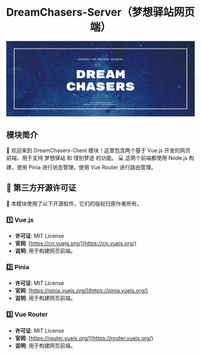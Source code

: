 <div align="center">
  <h1>DreamChasers-Server（梦想驿站网页端）</h1>
  <img src="../assets/banner.png" alt="DreamChasers Banner" width="900">
</div>

## 模块简介

🎈 欢迎来到 DreamChasers-Client 模块！这里包含两个基于 Vue.js 开发的网页前端，用于支持 梦想驿站 和 惜别梦途 的功能。
💻 这两个前端都使用 Node.js 构建，使用 Pinia 进行状态管理，使用 Vue Router 进行路由管理。

## 📜 第三方开源许可证

📝 本模块使用了以下开源软件，它们的版权归原作者所有。

### 1️⃣ Vue.js
- **许可证**: MIT License
- **官网**: [https://cn.vuejs.org/](https://cn.vuejs.org/)
- **说明**: 用于构建网页前端。

### 2️⃣ Pinia
- **许可证**: MIT License
- **官网**: [https://pinia.vuejs.org/](https://pinia.vuejs.org/)
- **说明**: 用于构建网页前端。

### 3️⃣ Vue Router
- **许可证**: MIT License
- **官网**: [https://router.vuejs.org/](https://router.vuejs.org/)
- **说明**: 用于构建网页前端。
